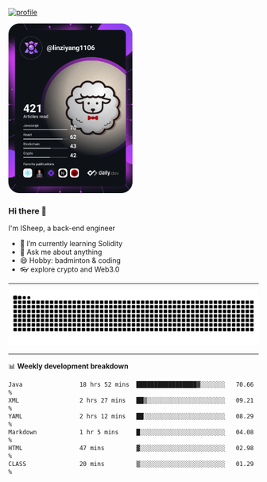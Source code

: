 [![profile](https://user-images.githubusercontent.com/54968314/208005045-e4b42f3b-833d-4242-bfcc-e764865553a2.svg)](https://www.calligrapher.ai/)

<a href="https://app.daily.dev/linziyang1106"><img src="/devcard.png" width="250" alt="ISheep's Dev Card"/></a>

### Hi there 🐏

I'm ISheep, a back-end engineer

- 🔭 I’m currently learning Solidity
- 💬 Ask me about anything
- 😄 Hobby: badminton & coding
- 👓 explore crypto and Web3.0

-------

![](https://raw.githubusercontent.com/ISheepp/ISheepp/output/github-contribution-grid-snake.svg)

-------

📊 **Weekly development breakdown**
<!--START_SECTION:waka-->

```text
Java                18 hrs 52 mins  █████████████████▓░░░░░░░   70.66 %
XML                 2 hrs 27 mins   ██▒░░░░░░░░░░░░░░░░░░░░░░   09.21 %
YAML                2 hrs 12 mins   ██░░░░░░░░░░░░░░░░░░░░░░░   08.29 %
Markdown            1 hr 5 mins     █░░░░░░░░░░░░░░░░░░░░░░░░   04.08 %
HTML                47 mins         ▓░░░░░░░░░░░░░░░░░░░░░░░░   02.98 %
CLASS               20 mins         ▒░░░░░░░░░░░░░░░░░░░░░░░░   01.29 %
```

<!--END_SECTION:waka-->
